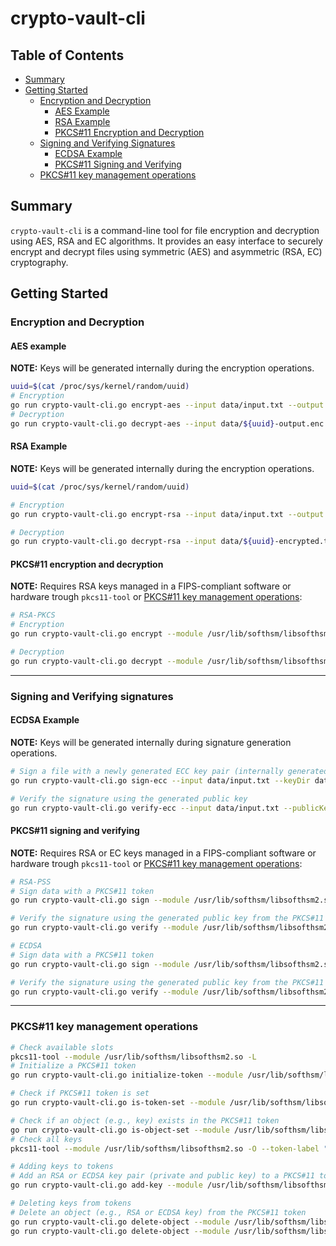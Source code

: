# crypto-vault-cli

## Table of Contents

- [Summary](#summary)
- [Getting Started](#getting-started)
  - [Encryption and Decryption](#encryption-and-decryption)
    - [AES Example](#aes-example)
    - [RSA Example](#rsa-example)
    - [PKCS#11 Encryption and Decryption](#pkcs11-encryption-and-decryption)
  - [Signing and Verifying Signatures](#signing-and-verifying-signatures)
    - [ECDSA Example](#ecdsa-example)
    - [PKCS#11 Signing and Verifying](#pkcs11-signing-and-verifying)
  - [PKCS#11 key management operations](#pkcs11-key-management-operations)

## Summary

`crypto-vault-cli` is a command-line tool for file encryption and decryption using AES, RSA and EC algorithms. It provides an easy interface to securely encrypt and decrypt files using symmetric (AES) and asymmetric (RSA, EC) cryptography.

## Getting Started

### Encryption and Decryption

#### AES example

**NOTE:** Keys will be generated internally during the encryption operations.

```sh
uuid=$(cat /proc/sys/kernel/random/uuid)
# Encryption
go run crypto-vault-cli.go encrypt-aes --input data/input.txt --output data/${uuid}-output.enc --keySize 16 --keyDir data/
# Decryption
go run crypto-vault-cli.go decrypt-aes --input data/${uuid}-output.enc --output data/${uuid}-decrypted.txt --symmetricKey <your generated symmetric key from previous encryption operation>
```

#### RSA Example

**NOTE:** Keys will be generated internally during the encryption operations.

```sh
uuid=$(cat /proc/sys/kernel/random/uuid)

# Encryption
go run crypto-vault-cli.go encrypt-rsa --input data/input.txt --output data/${uuid}-encrypted.txt --keyDir data/

# Decryption
go run crypto-vault-cli.go decrypt-rsa --input data/${uuid}-encrypted.txt --output data/${uuid}-decrypted.txt --privateKey <your generated private key from previous encryption operation>
```

#### PKCS#11 encryption and decryption

**NOTE:** Requires RSA keys managed in a FIPS-compliant software or hardware trough `pkcs11-tool` or [PKCS#11 key management operations](#pkcs11-key-management-operations):

```sh
# RSA-PKCS
# Encryption
go run crypto-vault-cli.go encrypt --module /usr/lib/softhsm/libsofthsm2.so --token-label my-token --object-label my-rsa-key --user-pin 5678 --input-file data/input.txt --output-file data/encrypted-output.enc

# Decryption
go run crypto-vault-cli.go decrypt --module /usr/lib/softhsm/libsofthsm2.so --token-label my-token --object-label my-rsa-key --user-pin 5678 --input-file data/encrypted-output.enc --output-file data/decrypted-output.txt
```

---

### Signing and Verifying signatures

#### ECDSA Example

**NOTE:** Keys will be generated internally during signature generation operations.

```sh
# Sign a file with a newly generated ECC key pair (internally generated)
go run crypto-vault-cli.go sign-ecc --input data/input.txt --keyDir data

# Verify the signature using the generated public key
go run crypto-vault-cli.go verify-ecc --input data/input.txt --publicKey <your generated public key from previous signing operation> --signature <your generated signature file from previous signing operation>
```

#### PKCS#11 signing and verifying

**NOTE:** Requires RSA or EC keys managed in a FIPS-compliant software or hardware trough `pkcs11-tool` or [PKCS#11 key management operations](#pkcs11-key-management-operations):

```sh
# RSA-PSS
# Sign data with a PKCS#11 token
go run crypto-vault-cli.go sign --module /usr/lib/softhsm/libsofthsm2.so --token-label my-token --object-label my-rsa-key --user-pin 5678 --input-file data/input.txt --output-file data/signature.sig

# Verify the signature using the generated public key from the PKCS#11 token
go run crypto-vault-cli.go verify --module /usr/lib/softhsm/libsofthsm2.so --token-label my-token --object-label my-rsa-key --user-pin 5678 --data-file data/input.txt --signature-file data/signature.sig

# ECDSA
# Sign data with a PKCS#11 token
go run crypto-vault-cli.go sign --module /usr/lib/softhsm/libsofthsm2.so --token-label my-token --object-label my-ecdsa-key --user-pin 5678 --input-file data/input.txt --output-file data/signature.sig

# Verify the signature using the generated public key from the PKCS#11 token
go run crypto-vault-cli.go verify --module /usr/lib/softhsm/libsofthsm2.so --token-label my-token --object-label my-ecdsa-key --user-pin 5678 --data-file data/input.txt --signature-file data/signature.sig
```

---

### PKCS#11 key management operations

```sh
# Check available slots
pkcs11-tool --module /usr/lib/softhsm/libsofthsm2.so -L
# Initialize a PKCS#11 token
go run crypto-vault-cli.go initialize-token --module /usr/lib/softhsm/libsofthsm2.so --token-label my-token --so-pin 1234 --user-pin 5678 --slot "0x0"

# Check if PKCS#11 token is set
go run crypto-vault-cli.go is-token-set --module /usr/lib/softhsm/libsofthsm2.so --token-label my-token

# Check if an object (e.g., key) exists in the PKCS#11 token
go run crypto-vault-cli.go is-object-set --module /usr/lib/softhsm/libsofthsm2.so --token-label my-token --object-label my-rsa-key --user-pin 5678
# Check all keys
pkcs11-tool --module /usr/lib/softhsm/libsofthsm2.so -O --token-label "my-token" --pin 5678

# Adding keys to tokens
# Add an RSA or ECDSA key pair (private and public key) to a PKCS#11 token
go run crypto-vault-cli.go add-key --module /usr/lib/softhsm/libsofthsm2.so --token-label my-token --object-label my-rsa-key --key-type RSA --key-size 2048 --user-pin 5678

# Deleting keys from tokens
# Delete an object (e.g., RSA or ECDSA key) from the PKCS#11 token
go run crypto-vault-cli.go delete-object --module /usr/lib/softhsm/libsofthsm2.so --token-label my-token --object-label my-rsa-key --object-type pubkey --user-pin 5678
go run crypto-vault-cli.go delete-object --module /usr/lib/softhsm/libsofthsm2.so --token-label my-token --object-label my-rsa-key --object-type privkey --user-pin 5678
```